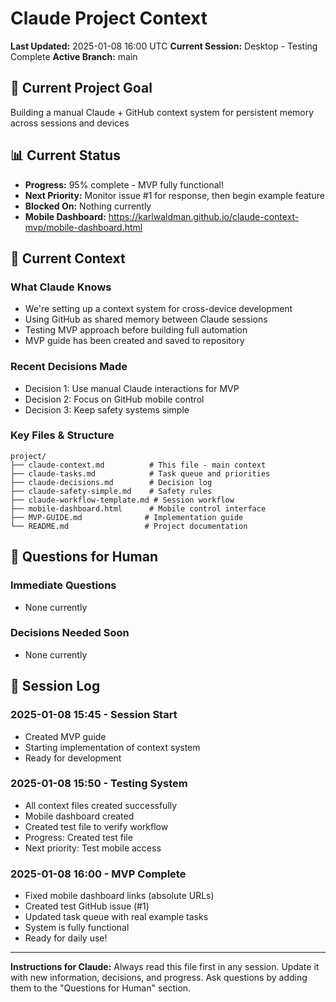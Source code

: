# Claude Project Context

**Last Updated:** 2025-01-08 16:00 UTC
**Current Session:** Desktop - Testing Complete
**Active Branch:** main

## 🎯 Current Project Goal
Building a manual Claude + GitHub context system for persistent memory across sessions and devices

## 📊 Current Status
- **Progress:** 95% complete - MVP fully functional!
- **Next Priority:** Monitor issue #1 for response, then begin example feature
- **Blocked On:** Nothing currently
- **Mobile Dashboard:** https://karlwaldman.github.io/claude-context-mvp/mobile-dashboard.html

## 🧠 Current Context
### What Claude Knows
- We're setting up a context system for cross-device development
- Using GitHub as shared memory between Claude sessions
- Testing MVP approach before building full automation
- MVP guide has been created and saved to repository

### Recent Decisions Made
- Decision 1: Use manual Claude interactions for MVP
- Decision 2: Focus on GitHub mobile control
- Decision 3: Keep safety systems simple

### Key Files & Structure
```
project/
├── claude-context.md          # This file - main context
├── claude-tasks.md            # Task queue and priorities  
├── claude-decisions.md        # Decision log
├── claude-safety-simple.md    # Safety rules
├── claude-workflow-template.md # Session workflow
├── mobile-dashboard.html      # Mobile control interface
├── MVP-GUIDE.md              # Implementation guide
└── README.md                 # Project documentation
```

## 🤔 Questions for Human
### Immediate Questions
- None currently

### Decisions Needed Soon
- None currently

## 📝 Session Log
### 2025-01-08 15:45 - Session Start
- Created MVP guide
- Starting implementation of context system
- Ready for development

### 2025-01-08 15:50 - Testing System
- All context files created successfully
- Mobile dashboard created
- Created test file to verify workflow
- Progress: Created test file
- Next priority: Test mobile access

### 2025-01-08 16:00 - MVP Complete
- Fixed mobile dashboard links (absolute URLs)
- Created test GitHub issue (#1)
- Updated task queue with real example tasks
- System is fully functional
- Ready for daily use!

---
**Instructions for Claude:** Always read this file first in any session. Update it with new information, decisions, and progress. Ask questions by adding them to the "Questions for Human" section.